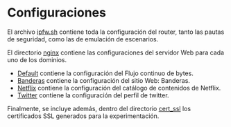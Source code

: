 # Configuraciones

El archivo [ipfw.sh](ipfw.sh) contiene toda la configuración del router, tanto las pautas de seguridad, como las de emulación de escenarios.

El directorio [nginx](nginx) contiene las configuraciones del servidor Web para cada uno de los dominios.
* [Default](nginx/default) contiene la configuración del Flujo continuo de bytes.
* [Banderas](nginx/banderas) contiene la configuración del sitio Web: Banderas.
* [Netflix](nginx/netflix) contiene la configuración del catálogo de contenidos de Netflix.
* [Twitter](nginx/twitter) contiene la configuración del perfil de twitter.

Finalmente, se incluye además, dentro del directorio [cert_ssl](cert_ssl) los certificados SSL generados para la experimentación.
